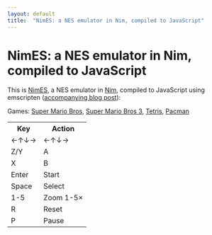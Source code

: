 ```yaml
---
layout: default
title:  "NimES: a NES emulator in Nim, compiled to JavaScript"
---
```

# NimES: a NES emulator in Nim, compiled to JavaScript

<p>This is <a href="https://github.com/def-/nimes">NimES</a>, a NES emulator in <a href="http://nim-lang.org/">Nim</a>, compiled to JavaScript using emscripten (<a href="https://hookrace.net/blog/porting-nes-go-nim/">accompanying blog post</a>):</p>
<div style="text-align: center;"><canvas style="width: 256px; height: 240px;" class="emscripten" id="canvas" oncontextmenu="event.preventDefault()"></canvas></div>
<p>Games: <a href="?nes=smb.nes">Super Mario Bros</a>, <a href="?nes=smb3.nes">Super Mario Bros 3</a>, <a href="?nes=tetris.nes">Tetris</a>, <a href="?nes=pacman.nes">Pacman</a></p>
<table style="margin-left: auto; margin-right: auto;">
  <tr><th>Key</th><th>Action</th></tr>
  <tr><td>←↑↓→</td><td>←↑↓→</td></tr>
  <tr><td>Z/Y</td><td>A</td></tr>
  <tr><td>X</td><td>B</td></tr>
  <tr><td>Enter</td><td>Start</td></tr>
  <tr><td>Space</td><td>Select</td></tr>
  <tr><td>1-5</td><td>Zoom 1-5×</td></tr>
  <tr><td>R</td><td>Reset</td></tr>
  <tr><td>P</td><td>Pause</td></tr>
</table>
<script type='text/javascript'>
  var canvas = document.getElementById('canvas');
  canvas.setAttribute('width', window.innerWidth);
  canvas.setAttribute('height', window.innerHeight);

  var QueryString = function () {
    // This function is anonymous, is executed immediately and 
    // the return value is assigned to QueryString!
    var query_string = {};
    var query = window.location.search.substring(1);
    var vars = query.split("&");
    for (var i=0;i<vars.length;i++) {
      var pair = vars[i].split("=");
          // If first entry with this name
      if (typeof query_string[pair[0]] === "undefined") {
        query_string[pair[0]] = pair[1];
          // If second entry with this name
      } else if (typeof query_string[pair[0]] === "string") {
        var arr = [ query_string[pair[0]], pair[1] ];
        query_string[pair[0]] = arr;
          // If third or later entry with this name
      } else {
        query_string[pair[0]].push(pair[1]);
      }
    }
    return query_string;
  } ();

  var argument;
  if (QueryString.hasOwnProperty("nes")) {
    argument = QueryString.nes;
  } else {
    argument = "smb3.nes";
  }

  var Module;

  Module = {
    preRun: [],
    postRun: [],
    arguments: [argument],
    canvas: (function() {
      var canvas = document.getElementById('canvas');
      canvas.addEventListener("webglcontextlost", function(e) { alert('WebGL context lost. You will need to reload the page.'); e.preventDefault(); }, false);
      return canvas;
    })(),
    totalDependencies: 0
  };

  window.onerror = function(event) {};
</script>
<script async type="text/javascript" src="nimes.js"></script>
